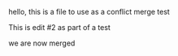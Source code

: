 hello, this is a file to use as a conflict merge test

This is edit #2 as part of a test

we are now merged
